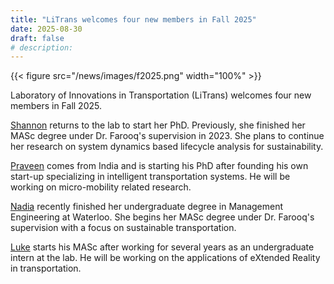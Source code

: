 ```yaml
---
title: "LiTrans welcomes four new members in Fall 2025"
date: 2025-08-30
draft: false
# description:
---
```

{{< figure src="/news/images/f2025.png" width="100%" >}}


<!--more-->

Laboratory of Innovations in Transportation (LiTrans) welcomes four new members in Fall 2025.

[Shannon](https://litrans.ca/team/stark-s/) returns to the lab to start her PhD. Previously, she finished her MASc degree under Dr. Farooq's supervision in 2023. She plans to continue her research on system dynamics based lifecycle analysis for sustainability.

[Praveen](https://litrans.ca/team/knr-p/) comes from India and is starting his PhD after founding his own start-up specializing in intelligent transportation systems. He will be working on micro-mobility related research.

[Nadia](https://litrans.ca/team/bisek-n/) recently finished her undergraduate degree in Management Engineering at Waterloo. She begins her MASc degree under Dr. Farooq's supervision with a focus on sustainable transportation.

[Luke](https://litrans.ca/team/guardino-l/) starts his MASc after working for several years as an undergraduate intern at the lab. He will be working on the applications of eXtended Reality in transportation.
